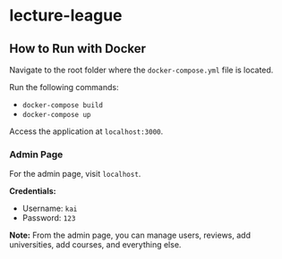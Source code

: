 # lecture-league

## How to Run with Docker
Navigate to the root folder where the `docker-compose.yml` file is located.

Run the following commands: 
- `docker-compose build`
- `docker-compose up`

Access the application at `localhost:3000`.
   
### Admin Page
For the admin page, visit `localhost`.

**Credentials:**
- Username: `kai`
- Password: `123`

**Note:** From the admin page, you can manage users, reviews, add universities, add courses, and everything else.
